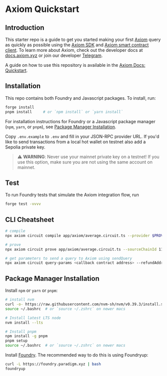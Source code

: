 # Axiom Quickstart

## Introduction

This starter repo is a guide to get you started making your first [Axiom](https://axiom.xyz) query as quickly as possible using the [Axiom SDK](https://github.com/axiom-crypto/axiom-sdk-client) and [Axiom smart contract client](https://github.com/axiom-crypto/axiom-v2-client). To learn more about Axiom, check out the developer docs at [docs.axiom.xyz](https://docs.axiom.xyz) or join our developer [Telegram](https://t.me/axiom_discuss).

A guide on how to use this repository is available in the [Axiom Docs: Quickstart](https://docs.axiom.xyz/introduction/quickstart).

## Installation

This repo contains both Foundry and Javascript packages.  To install, run:
```bash
forge install
pnpm install     # or `npm install` or `yarn install`
```
For installation instructions for Foundry or a Javascript package manager (`npm`, `yarn`, or `pnpm`), see [Package Manager Installation](#package-manager-installation). 


Copy `.env.example` to `.env` and fill in your JSON-RPC provider URL.  If you'd like to send transactions from a local hot wallet on testnet also add a Sepolia private key.

> ⚠️ **WARNING**: Never use your mainnet private key on a testnet! If you use this option, make sure you are not using the same account on mainnet.

## Test

To run Foundry tests that simulate the Axiom integration flow, run

```bash
forge test -vvvv
```

## CLI Cheatsheet

```bash
# compile
npx axiom circuit compile app/axiom/average.circuit.ts --provider $PROVIDER_URI_SEPOLIA

# prove
npx axiom circuit prove app/axiom/average.circuit.ts --sourceChainId 11155111 --provider $PROVIDER_URI_SEPOLIA

# get parameters to send a query to Axiom using sendQuery 
npx axiom circuit query-params <callback contract address> --refundAddress <your Sepolia wallet address> --sourceChainId 11155111 --provider $PROVIDER_URI_SEPOLIA
```

## Package Manager Installation

Install `npm` or `yarn` or `pnpm`:

```bash
# install nvm
curl -o- https://raw.githubusercontent.com/nvm-sh/nvm/v0.39.3/install.sh | bash
source ~/.bashrc  # or `source ~/.zshrc` on newer macs

# Install latest LTS node
nvm install --lts

# Install pnpm
npm install -g pnpm
pnpm setup
source ~/.bashrc  # or `source ~/.zshrc` on newer macs
```
Install [Foundry](https://book.getfoundry.sh/getting-started/installation). The recommended way to do this is using Foundryup:

```bash
curl -L https://foundry.paradigm.xyz | bash
foundryup
```